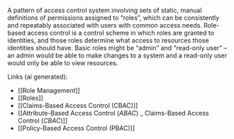 A pattern of access control system involving sets of static, manual definitions of permissions assigned to “roles”, which can be consistently and repeatably associated with users with common access needs. Role-based access control is a control scheme in which roles are granted to identities, and those roles determine what access to resources those identities should have. Basic roles might be “admin” and “read-only user” – an admin would be able to make changes to a system and a read-only user would only be able to view resources.

Links (ai generated):
 - [[Role Management]]
 - [[Roles]]
 - [[Claims-Based Access Control (CBAC)]]
 - [[Attribute-Based Access Control (_ABAC_) _ Claims-Based Access Control (_CBAC_)]]
 - [[Policy-Based Access Control (PBAC)]]
